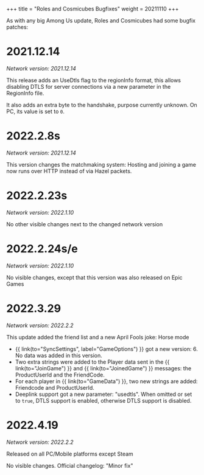 +++
title = "Roles and Cosmicubes Bugfixes"
weight = 20211110
+++

As with any big Among Us update, Roles and Cosmicubes had some bugfix patches:

# 2021.12.14

_Network version: 2021.12.14_

This release adds an UseDtls flag to the regionInfo format, this allows disabling DTLS for server connections via a new parameter in the RegionInfo file.

It also adds an extra byte to the handshake, purpose currently unknown. On PC, its value is set to `0`.

# 2022.2.8s

_Network version: 2021.12.14_

This version changes the matchmaking system: Hosting and joining a game now runs over HTTP instead of via Hazel packets.

# 2022.2.23s

_Network version: 2022.1.10_

No other visible changes next to the changed network version

# 2022.2.24s/e

_Network version: 2022.1.10_

No visible changes, except that this version was also released on Epic Games

# 2022.3.29

_Network version: 2022.2.2_

This update added the friend list and a new April Fools joke: Horse mode

- {{ link(to="SyncSettings", label="GameOptions") }} got a new version: 6. No data was added in this version.
- Two extra strings were added to the Player data sent in the {{ link(to="JoinGame") }} and {{ link(to="JoinedGame") }} messages: the ProductUserId and the FriendCode.
- For each player in {{ link(to="GameData") }}, two new strings are added: Friendcode and ProductUserId.
- Deeplink support got a new parameter: "usedtls". When omitted or set to `true`, DTLS support is enabled, otherwise DTLS support is disabled.

# 2022.4.19

_Network version: 2022.2.2_

Released on all PC/Mobile platforms except Steam

No visible changes. Official changelog: "Minor fix"
